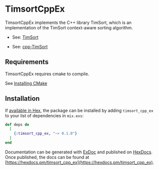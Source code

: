 # TimsortCppEx

TimsortCppEx implements the C++ library TimSort, which is an implementation of the TimSort context-aware sorting algorithm.

  - See: [TimSort](http://en.wikipedia.org/wiki/Timsort)

  - See: [cpp-TimSort](https://github.com/timsort/cpp-TimSort)


## Requirements

TimsortCppEx requires cmake to compile.

See [Installing CMake](https://cmake.org/install/)


## Installation

If [available in Hex](https://hex.pm/docs/publish), the package can be installed
by adding `timsort_cpp_ex` to your list of dependencies in `mix.exs`:

```elixir
def deps do
  [
    {:timsort_cpp_ex, "~> 0.1.0"}
  ]
end
```

Documentation can be generated with [ExDoc](https://github.com/elixir-lang/ex_doc)
and published on [HexDocs](https://hexdocs.pm). Once published, the docs can
be found at [https://hexdocs.pm/timsort_cpp_ex](https://hexdocs.pm/timsort_cpp_ex).

